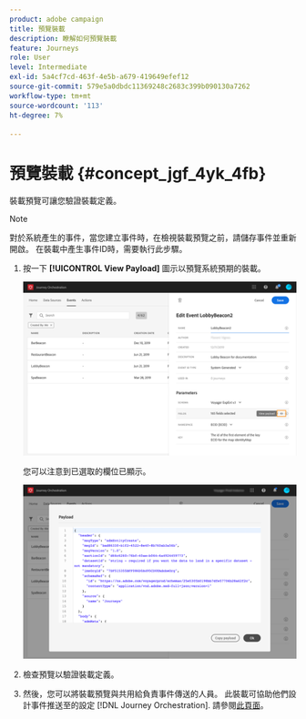 ```yaml
---
product: adobe campaign
title: 預覽裝載
description: 瞭解如何預覽裝載
feature: Journeys
role: User
level: Intermediate
exl-id: 5a4cf7cd-463f-4e5b-a679-419649efef12
source-git-commit: 579e5a0dbdc11369248c2683c399b090130a7262
workflow-type: tm+mt
source-wordcount: '113'
ht-degree: 7%

---
```


# 預覽裝載 {#concept_jgf_4yk_4fb}

裝載預覽可讓您驗證裝載定義。

>[!NOTE]
>
>對於系統產生的事件，當您建立事件時，在檢視裝載預覽之前，請儲存事件並重新開啟。 在裝載中產生事件ID時，需要執行此步驟。

1. 按一下 **[!UICONTROL View Payload]** 圖示以預覽系統預期的裝載。

   ![](../assets/journey13.png)

   您可以注意到已選取的欄位已顯示。

   ![](../assets/journey14.png)

1. 檢查預覽以驗證裝載定義。

1. 然後，您可以將裝載預覽與共用給負責事件傳送的人員。 此裝載可協助他們設計事件推送至的設定 [!DNL Journey Orchestration]. 請參閱[此頁面](../event/additional-steps-to-send-events-to-journey-orchestration.md)。
